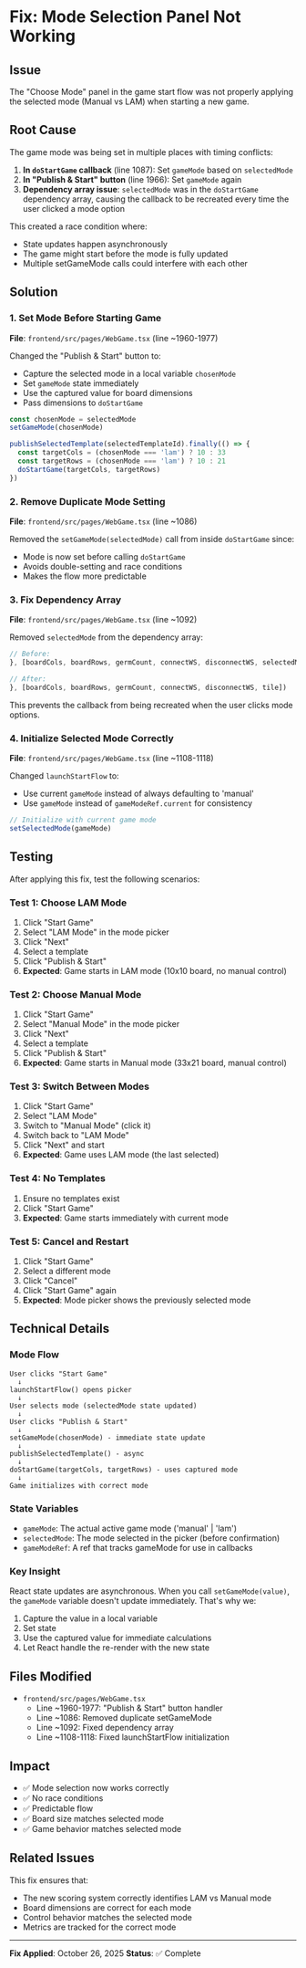 # Fix: Mode Selection Panel Not Working

## Issue
The "Choose Mode" panel in the game start flow was not properly applying the selected mode (Manual vs LAM) when starting a new game.

## Root Cause
The game mode was being set in multiple places with timing conflicts:

1. **In `doStartGame` callback** (line 1087): Set `gameMode` based on `selectedMode`
2. **In "Publish & Start" button** (line 1966): Set `gameMode` again
3. **Dependency array issue**: `selectedMode` was in the `doStartGame` dependency array, causing the callback to be recreated every time the user clicked a mode option

This created a race condition where:
- State updates happen asynchronously
- The game might start before the mode is fully updated
- Multiple setGameMode calls could interfere with each other

## Solution

### 1. Set Mode Before Starting Game
**File**: `frontend/src/pages/WebGame.tsx` (line ~1960-1977)

Changed the "Publish & Start" button to:
- Capture the selected mode in a local variable `chosenMode`
- Set `gameMode` state immediately
- Use the captured value for board dimensions
- Pass dimensions to `doStartGame`

```typescript
const chosenMode = selectedMode
setGameMode(chosenMode)

publishSelectedTemplate(selectedTemplateId).finally(() => {
  const targetCols = (chosenMode === 'lam') ? 10 : 33
  const targetRows = (chosenMode === 'lam') ? 10 : 21
  doStartGame(targetCols, targetRows)
})
```

### 2. Remove Duplicate Mode Setting
**File**: `frontend/src/pages/WebGame.tsx` (line ~1086)

Removed the `setGameMode(selectedMode)` call from inside `doStartGame` since:
- Mode is now set before calling `doStartGame`
- Avoids double-setting and race conditions
- Makes the flow more predictable

### 3. Fix Dependency Array
**File**: `frontend/src/pages/WebGame.tsx` (line ~1092)

Removed `selectedMode` from the dependency array:
```typescript
// Before:
}, [boardCols, boardRows, germCount, connectWS, disconnectWS, selectedMode, tile])

// After:
}, [boardCols, boardRows, germCount, connectWS, disconnectWS, tile])
```

This prevents the callback from being recreated when the user clicks mode options.

### 4. Initialize Selected Mode Correctly
**File**: `frontend/src/pages/WebGame.tsx` (line ~1108-1118)

Changed `launchStartFlow` to:
- Use current `gameMode` instead of always defaulting to 'manual'
- Use `gameMode` instead of `gameModeRef.current` for consistency

```typescript
// Initialize with current game mode
setSelectedMode(gameMode)
```

## Testing

After applying this fix, test the following scenarios:

### Test 1: Choose LAM Mode
1. Click "Start Game"
2. Select "LAM Mode" in the mode picker
3. Click "Next"
4. Select a template
5. Click "Publish & Start"
6. **Expected**: Game starts in LAM mode (10x10 board, no manual control)

### Test 2: Choose Manual Mode
1. Click "Start Game"
2. Select "Manual Mode" in the mode picker
3. Click "Next"
4. Select a template
5. Click "Publish & Start"
6. **Expected**: Game starts in Manual mode (33x21 board, manual control)

### Test 3: Switch Between Modes
1. Click "Start Game"
2. Select "LAM Mode"
3. Switch to "Manual Mode" (click it)
4. Switch back to "LAM Mode"
5. Click "Next" and start
6. **Expected**: Game uses LAM mode (the last selected)

### Test 4: No Templates
1. Ensure no templates exist
2. Click "Start Game"
3. **Expected**: Game starts immediately with current mode

### Test 5: Cancel and Restart
1. Click "Start Game"
2. Select a different mode
3. Click "Cancel"
4. Click "Start Game" again
5. **Expected**: Mode picker shows the previously selected mode

## Technical Details

### Mode Flow
```
User clicks "Start Game"
  ↓
launchStartFlow() opens picker
  ↓
User selects mode (selectedMode state updated)
  ↓
User clicks "Publish & Start"
  ↓
setGameMode(chosenMode) - immediate state update
  ↓
publishSelectedTemplate() - async
  ↓
doStartGame(targetCols, targetRows) - uses captured mode
  ↓
Game initializes with correct mode
```

### State Variables
- `gameMode`: The actual active game mode ('manual' | 'lam')
- `selectedMode`: The mode selected in the picker (before confirmation)
- `gameModeRef`: A ref that tracks gameMode for use in callbacks

### Key Insight
React state updates are asynchronous. When you call `setGameMode(value)`, the `gameMode` variable doesn't update immediately. That's why we:
1. Capture the value in a local variable
2. Set state
3. Use the captured value for immediate calculations
4. Let React handle the re-render with the new state

## Files Modified
- `frontend/src/pages/WebGame.tsx`
  - Line ~1960-1977: "Publish & Start" button handler
  - Line ~1086: Removed duplicate setGameMode
  - Line ~1092: Fixed dependency array
  - Line ~1108-1118: Fixed launchStartFlow initialization

## Impact
- ✅ Mode selection now works correctly
- ✅ No race conditions
- ✅ Predictable flow
- ✅ Board size matches selected mode
- ✅ Game behavior matches selected mode

## Related Issues
This fix ensures that:
- The new scoring system correctly identifies LAM vs Manual mode
- Board dimensions are correct for each mode
- Control behavior matches the selected mode
- Metrics are tracked for the correct mode

---

**Fix Applied**: October 26, 2025
**Status**: ✅ Complete
